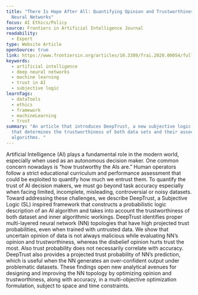 ```yaml
---
title: "There Is Hope After All: Quantifying Opinion and Trustworthiness in
  Neural Networks"
focus: AI Ethics/Policy
source: Frontiers in Artificial Intelligence Journal
readability:
  - Expert
type: Website Article
openSource: true
link: https://www.frontiersin.org/articles/10.3389/frai.2020.00054/full
keywords:
  - artificial intelligence
  - deep neural networks
  - machine learning
  - trust in AI
  - subjective logic
learnTags:
  - dataTools
  - ethics
  - framework
  - machineLearning
  - trust
summary: "An article that introduces DeepTrust, a new subjective logic framework
  that determines the trustworthiness of both data sets and their associated AI
  algorithms. "
---
```

Artificial Intelligence (AI) plays a fundamental role in the modern world, especially when used as an autonomous decision maker. One common concern nowadays is “how trustworthy the AIs are.” Human operators follow a strict educational curriculum and performance assessment that could be exploited to quantify how much we entrust them. To quantify the trust of AI decision makers, we must go beyond task accuracy especially when facing limited, incomplete, misleading, controversial or noisy datasets. Toward addressing these challenges, we describe DeepTrust, a Subjective Logic (SL) inspired framework that constructs a probabilistic logic description of an AI algorithm and takes into account the trustworthiness of both dataset and inner algorithmic workings. DeepTrust identifies proper multi-layered neural network (NN) topologies that have high projected trust probabilities, even when trained with untrusted data. We show that uncertain opinion of data is not always malicious while evaluating NN’s opinion and trustworthiness, whereas the disbelief opinion hurts trust the most. Also trust probability does not necessarily correlate with accuracy. DeepTrust also provides a projected trust probability of NN’s prediction, which is useful when the NN generates an over-confident output under problematic datasets. These findings open new analytical avenues for designing and improving the NN topology by optimizing opinion and trustworthiness, along with accuracy, in a multi-objective optimization formulation, subject to space and
time constraints.
